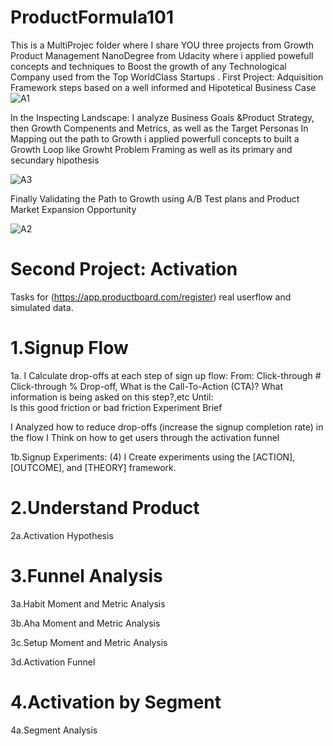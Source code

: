 # ProductFormula101
This is a MultiProjec folder where I share YOU three projects from Growth Product Management NanoDegree from Udacity where i applied powefull concepts and techniques to Boost the growth of any Technological Company used from the Top WorldClass Startups
.
First Project: Adquisition Framework steps based on a well informed and Hipotetical Business Case 
![A1](https://user-images.githubusercontent.com/109490056/184507563-563d121e-b957-4a2b-89f3-6331d12e77d8.PNG)

In the Inspecting Landscape: I analyze Business Goals &Product Strategy, then Growth Compenents  and Metrics, as well as the Target Personas
In Mapping out the path to Growth i applied powerfull concepts to built a Growth Loop like Growht Problem Framing as well as its primary and secundary hipothesis

![A3](https://user-images.githubusercontent.com/109490056/184507759-a9196b99-c308-4e93-954d-409b94f5ea11.PNG)

Finally Validating the Path to Growth using A/B Test plans and Product Market Expansion Opportunity

![A2](https://user-images.githubusercontent.com/109490056/184507878-a363b1c1-9c64-4e9d-ba89-0c5c10497c37.PNG)


# Second Project: Activation

Tasks for (https://app.productboard.com/register) real userflow and simulated data.

# 1.Signup Flow

  1a. I Calculate drop-offs at each step of sign up flow:
  From: 
  Click-through #	Click-through %	Drop-off, What is the Call-To-Action (CTA)?	What information is being asked on this step?,etc 
  Until:	
  Is this good friction or bad friction 	Experiment Brief
  
   I Analyzed how to reduce drop-offs (increase the signup completion rate) in the flow
   I Think on how to get users through the activation funnel
  
  1b.Signup Experiments:   (4) I Create experiments using the [ACTION], [OUTCOME], and [THEORY] framework.

  
# 2.Understand Product
  
  2a.Activation Hypothesis

# 3.Funnel Analysis
  
  3a.Habit Moment and Metric Analysis
  
  3b.Aha Moment and Metric Analysis
  
  3c.Setup Moment and Metric Analysis
  
  3d.Activation Funnel
  
# 4.Activation by Segment

  4a.Segment Analysis
